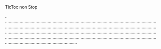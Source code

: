 TicToc non Stop

..
...........................................................................................................................................................................................................................................................................................................................................................................................................................................................................................................................................................................